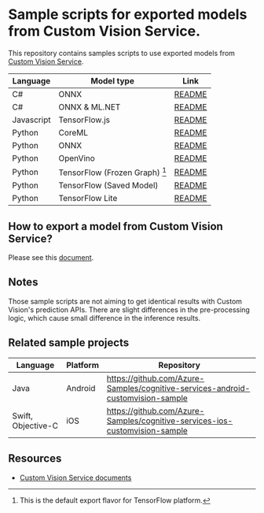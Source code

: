 # Sample scripts for exported models from Custom Vision Service.

This repository contains samples scripts to use exported models from [Custom Vision Service](https://customvision.ai).


| Language | Model type | Link |
| -------- | -------- | ---- |
| C#       | ONNX     | [README](samples/csharp/onnx) |
| C#       | ONNX & ML.NET    | [README](samples/csharp/mlnet) |
| Javascript | TensorFlow.js | [README](samples/javascript/tensorflowjs) |
| Python   | CoreML   | [README](samples/python/coreml) |
| Python   | ONNX     | [README](samples/python/onnx) |
| Python   | OpenVino | [README](samples/python/openvino) |
| Python   | TensorFlow (Frozen Graph) [^1] | [README](samples/python/tensorflow) |
| Python   | TensorFlow (Saved Model) | [README](samples/python/tensorflow_saved_model) |
| Python   | TensorFlow Lite | [README](samples/python/tensorflow_lite) |

[^1]: This is the default export flavor for TensorFlow platform.

## How to export a model from Custom Vision Service?
Please see this [document](https://docs.microsoft.com/en-us/azure/cognitive-services/custom-vision-service/export-your-model).


## Notes
Those sample scripts are not aiming to get identical results with Custom Vision's prediction APIs. There are slight differences in the pre-processing logic, which cause small difference in the inference results.


## Related sample projects
| Language | Platform | Repository |
| -------- | -------- | ---------- |
| Java     | Android  | https://github.com/Azure-Samples/cognitive-services-android-customvision-sample |
| Swift, Objective-C | iOS | https://github.com/Azure-Samples/cognitive-services-ios-customvision-sample |

## Resources
* [Custom Vision Service documents](https://docs.microsoft.com/en-us/azure/cognitive-services/custom-vision-service/)

